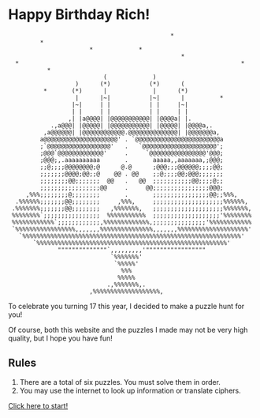 # Happy Birthday Rich!

                                                  *
             *
                           *             *
                                                     *
      *                                                               *
               *
                               (             )
                       )      (*)           (*)      (
              *       (*)      |             |      (*)
                       |      |~|           |~|      |          *
                      |~|     | |           | |     |~|
                      | |     | |           | |     | |
                     ,| |a@@@@| |@@@@@@@@@@@| |@@@@a| |.
                .,a@@@| |@@@@@| |@@@@@@@@@@@| |@@@@@| |@@@@a,.
              ,a@@@@@@| |@@@@@@@@@@@@.@@@@@@@@@@@@@@| |@@@@@@@a,
             a@@@@@@@@@@@@@@@@@@@@@' . `@@@@@@@@@@@@@@@@@@@@@@@@a
             ;`@@@@@@@@@@@@@@@@@@'   .   `@@@@@@@@@@@@@@@@@@@@@';
             ;@@@`@@@@@@@@@@@@@'     .     `@@@@@@@@@@@@@@@@'@@@;
             ;@@@;,.aaaaaaaaaa       .       aaaaa,,aaaaaaa,;@@@;
             ;;@;;;;@@@@@@@@;@      @.@      ;@@@;;;@@@@@@;;;;@@;
             ;;;;;;;@@@@;@@;;@    @@ . @@    ;;@;;;;@@;@@@;;;;;;;
             ;;;;;;;;@@;;;;;;;  @@   .   @@  ;;;;;;;;;;;@@;;;;@;;
             ;;;;;;;;;;;;;;;;;@@     .     @@;;;;;;;;;;;;;;;;@@@;
         ,%%%;;;;;;;;@;;;;;;;;       .       ;;;;;;;;;;;;;;;;@@;;%%%,
      .%%%%%%;;;;;;;@@;;;;;;;;     ,%%%,     ;;;;;;;;;;;;;;;;;;;;%%%%%%,
     .%%%%%%%;;;;;;;@@;;;;;;;;   ,%%%%%%%,   ;;;;;;;;;;;;;;;;;;;;%%%%%%%,
     %%%%%%%%`;;;;;;;;;;;;;;;;  %%%%%%%%%%%  ;;;;;;;;;;;;;;;;;;;'%%%%%%%%
     %%%%%%%%%%%%`;;;;;;;;;;;;,%%%%%%%%%%%%%,;;;;;;;;;;;;;;;'%%%%%%%%%%%%
     `%%%%%%%%%%%%%%%%%,,,,,,,%%%%%%%%%%%%%%%,,,,,,,%%%%%%%%%%%%%%%%%%%%'
       `%%%%%%%%%%%%%%%%%%%%%%%%%%%%%%%%%%%%%%%%%%%%%%%%%%%%%%%%%%%%%%'
           `%%%%%%%%%%%%%%%%%%%%%%%%%%%%%%%%%%%%%%%%%%%%%%%%%%%%%%'
                  """"""""""""""`,,,,,,,,,'"""""""""""""""""
                                 `%%%%%%%'
                                  `%%%%%'
                                    %%%     
                                   %%%%%
                                .,%%%%%%%,.
                           ,%%%%%%%%%%%%%%%%%%%,


To celebrate you turning 17 this year, I decided to make a puzzle hunt for you!

Of course, both this website and the puzzles I made may not be very high quality, but I hope you have fun!

## Rules

1. There are a total of six puzzles. You must solve them in order.
2. You may use the internet to look up information or translate ciphers.

[Click here to start!](https://sonicflash144.github.io/birthday-puzzle-hunt/puzzle-one)
